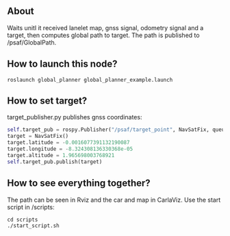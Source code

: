 ## About

Waits unitl it received lanelet map, gnss signal, odometry signal and a target, then computes global path to target.
The path is published to /psaf/GlobalPath.

## How to launch this node?
```shell
roslaunch global_planner global_planner_example.launch
```

## How to set target?
target_publisher.py publishes gnss coordinates:
```python
self.target_pub = rospy.Publisher("/psaf/target_point", NavSatFix, queue_size=1, latch=True)
target = NavSatFix()
target.latitude = -0.0016077391132190087
target.longitude = -8.324308136330368e-05
target.altitude = 1.965698003768921
self.target_pub.publish(target)
```

## How to see everything together?
The path can be seen in Rviz and the car and map in CarlaViz.
Use the start script in /scripts:
```shell
cd scripts
./start_script.sh
```